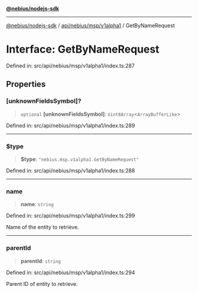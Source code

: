 [**@nebius/nodejs-sdk**](../../../../../README.md)

---

[@nebius/nodejs-sdk](../../../../../README.md) / [api/nebius/msp/v1alpha1](../README.md) / GetByNameRequest

# Interface: GetByNameRequest

Defined in: src/api/nebius/msp/v1alpha1/index.ts:287

## Properties

### \[unknownFieldsSymbol\]?

> `optional` **\[unknownFieldsSymbol\]**: `Uint8Array`\<`ArrayBufferLike`\>

Defined in: src/api/nebius/msp/v1alpha1/index.ts:289

---

### $type

> **$type**: `"nebius.msp.v1alpha1.GetByNameRequest"`

Defined in: src/api/nebius/msp/v1alpha1/index.ts:288

---

### name

> **name**: `string`

Defined in: src/api/nebius/msp/v1alpha1/index.ts:299

Name of the entity to retrieve.

---

### parentId

> **parentId**: `string`

Defined in: src/api/nebius/msp/v1alpha1/index.ts:294

Parent ID of entity to retrieve.
